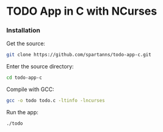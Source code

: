 # TODO App in C with NCurses

### Installation

Get the source:

```sh
git clone https://github.com/spartanns/todo-app-c.git
```

Enter the source directory:

```sh
cd todo-app-c
```

Compile with GCC:

```sh
gcc -o todo todo.c -ltinfo -lncurses
```

Run the app:

```sh
./todo
```
